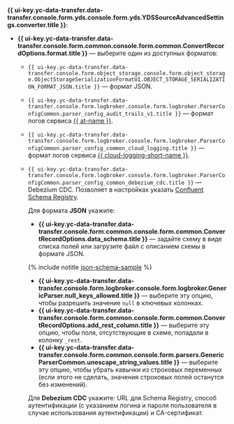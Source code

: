 **{{ ui-key.yc-data-transfer.data-transfer.console.form.yds.console.form.yds.YDSSourceAdvancedSettings.converter.title }}**:

   * **{{ ui-key.yc-data-transfer.data-transfer.console.form.common.console.form.common.ConvertRecordOptions.format.title }}** — выберите один из доступных форматов:
       * `{{ ui-key.yc-data-transfer.data-transfer.console.form.object_storage.console.form.object_storage.ObjectStorageSerializationFormatUI.OBJECT_STORAGE_SERIALIZATION_FORMAT_JSON.title }}` — формат JSON.
       * `{{ ui-key.yc-data-transfer.data-transfer.console.form.logbroker.console.form.logbroker.ParserConfigCommon.parser_config_audit_trails_v1.title }}` — формат логов сервиса [{{ at-name }}](../../../../audit-trails/).
       * `{{ ui-key.yc-data-transfer.data-transfer.console.form.logbroker.console.form.logbroker.ParserConfigCommon.parser_config_common_cloud_logging.title }}` — формат логов сервиса [{{ cloud-logging-short-name }}](../../../../logging).
       * `{{ ui-key.yc-data-transfer.data-transfer.console.form.logbroker.console.form.logbroker.ParserConfigCommon.parser_config_common_debezium_cdc.title }}` — Debezium CDC. Позволяет в настройках указать [Confluent Schema Registry](https://docs.confluent.io/platform/current/schema-registry/index.html). 
        
          Для формата **JSON** укажите: 

           * **{{ ui-key.yc-data-transfer.data-transfer.console.form.common.console.form.common.ConvertRecordOptions.data_schema.title }}** — задайте схему в виде списка полей или загрузите файл с описанием схемы в формате JSON.
            
           {% include notitle [json-schema-sample](../../common/ui/json-schema-sample.md) %}
    
           * **{{ ui-key.yc-data-transfer.data-transfer.console.form.logbroker.console.form.logbroker.GenericParser.null_keys_allowed.title }}** — выберите эту опцию, чтобы разрешить значение `null` в ключевых колонках.
           * **{{ ui-key.yc-data-transfer.data-transfer.console.form.common.console.form.common.ConvertRecordOptions.add_rest_column.title }}** — выберите эту опцию, чтобы поля, отсутствующие в схеме, попадали в колонку `_rest`.
           * **{{ ui-key.yc-data-transfer.data-transfer.console.form.common.console.form.parsers.GenericParserCommon.unescape_string_values.title }}** — выберите эту опцию, чтобы убрать кавычки из строковых переменных (если этого не сделать, значения строковых полей останутся без изменений).
           
         Для **Debezium CDC** укажите: URL для Schema Registry, способ аутентификации (с указанием логина и пароля пользователя в случае использования аутентификации) и CA-сертификат. 